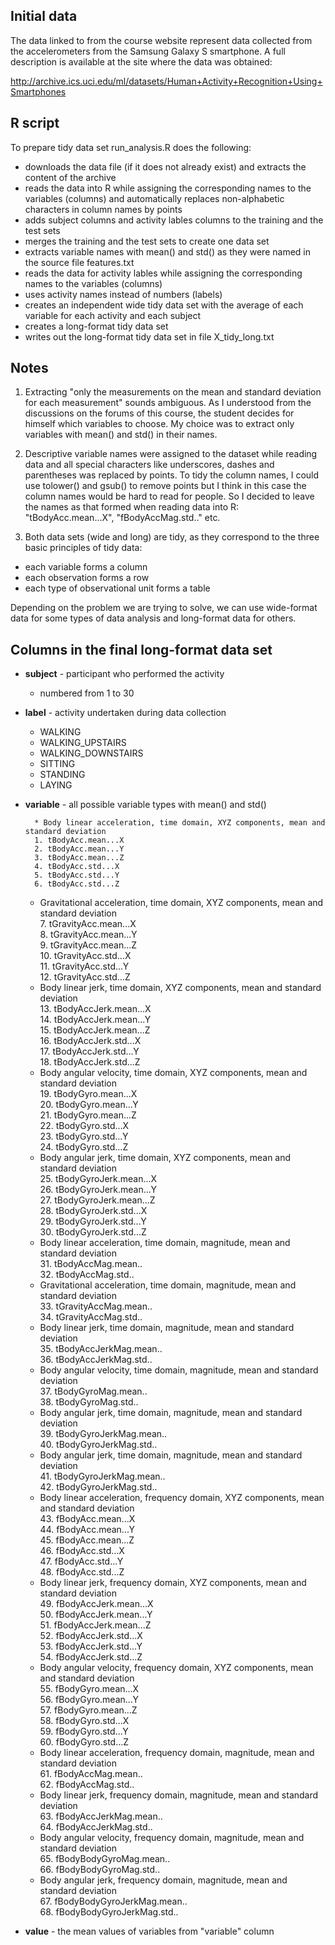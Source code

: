 
## Initial data

The data linked to from the course website represent data collected from the accelerometers from the Samsung Galaxy S smartphone. A full description is available at the site where the data was obtained:

<http://archive.ics.uci.edu/ml/datasets/Human+Activity+Recognition+Using+Smartphones> 

## R script

To prepare tidy data set run_analysis.R does the following:  

- downloads the data file (if it does not already exist) and extracts the content of the archive  
- reads the data into R while assigning the corresponding names to the variables (columns) and automatically replaces non-alphabetic characters in column names by points  
- adds subject columns and activity lables columns to the training and the test sets  
- merges the training and the test sets to create one data set  
- extracts variable names with mean() and std() as they were named in the source file features.txt  
- reads the data for activity lables while assigning the corresponding names to the variables (columns)  
- uses activity names instead of numbers (labels)  
- creates an independent wide tidy data set with the average of each variable for each activity and each subject  
- creates a long-format tidy data set  
- writes out the long-format tidy data set in file X_tidy_long.txt  

## Notes

1. Extracting "only the measurements on the mean and standard deviation for each measurement" sounds ambiguous. As I understood from the discussions on the forums of this course, the student decides for himself which variables to choose. My choice was to extract only variables with mean() and std() in their names.   

2. Descriptive variable names were assigned to the dataset while reading data and all special characters like underscores, dashes and parentheses was replaced by points. To tidy the column names, I could use tolower() and gsub() to remove points but I think in this case the column names would be hard to read for people. So I decided to leave the names as that formed when reading data into R: "tBodyAcc.mean...X", "fBodyAccMag.std.." etc.  

3. Both data sets (wide and long) are tidy, as they correspond to the three basic principles of tidy data:  
  - each variable forms a column  
  - each observation forms a row  
  - each type of observational unit forms a table  

Depending on the problem we are trying to solve, we can use wide-format data for some types of data analysis and long-format data for others.

## Columns in the final long-format data set 

- **subject** - participant who performed the activity  
	* numbered from 1 to 30  

- **label** - activity undertaken during data collection  
	* WALKING  
	* WALKING_UPSTAIRS  
	* WALKING_DOWNSTAIRS  
	* SITTING  
	* STANDING  
	* LAYING  

- **variable** - all possible variable types with mean() and std()  

        * Body linear acceleration, time domain, XYZ components, mean and standard deviation  
		1. tBodyAcc.mean...X  
		2. tBodyAcc.mean...Y  
		3. tBodyAcc.mean...Z  
		4. tBodyAcc.std...X  
		5. tBodyAcc.std...Y  
		6. tBodyAcc.std...Z  

	* Gravitational acceleration, time domain, XYZ components, mean and standard deviation  
		7. tGravityAcc.mean...X  
		8. tGravityAcc.mean...Y  
		9. tGravityAcc.mean...Z  
		10. tGravityAcc.std...X  
		11. tGravityAcc.std...Y  
		12. tGravityAcc.std...Z  
	* Body linear jerk, time domain, XYZ components, mean and standard deviation  
		13. tBodyAccJerk.mean...X  
		14. tBodyAccJerk.mean...Y  
		15. tBodyAccJerk.mean...Z  
		16. tBodyAccJerk.std...X  
		17. tBodyAccJerk.std...Y  
		18. tBodyAccJerk.std...Z  
	* Body angular velocity, time domain, XYZ components, mean and standard deviation  
		19. tBodyGyro.mean...X  
		20. tBodyGyro.mean...Y  
		21. tBodyGyro.mean...Z  
		22. tBodyGyro.std...X  
		23. tBodyGyro.std...Y  
		24. tBodyGyro.std...Z  
	* Body angular jerk, time domain, XYZ components, mean and standard deviation  
		25. tBodyGyroJerk.mean...X  
		26. tBodyGyroJerk.mean...Y  
		27. tBodyGyroJerk.mean...Z  
		28. tBodyGyroJerk.std...X  
		29. tBodyGyroJerk.std...Y  
		30. tBodyGyroJerk.std...Z  
	* Body linear acceleration, time domain, magnitude, mean and standard deviation  
		31. tBodyAccMag.mean..  
		32. tBodyAccMag.std..  
	* Gravitational acceleration, time domain, magnitude, mean and standard deviation  
		33. tGravityAccMag.mean..  
		34. tGravityAccMag.std..  
	* Body linear jerk, time domain, magnitude, mean and standard deviation  
		35. tBodyAccJerkMag.mean..  
		36. tBodyAccJerkMag.std..  
	* Body angular velocity, time domain, magnitude, mean and standard deviation  
		37. tBodyGyroMag.mean..  
		38. tBodyGyroMag.std..  
	* Body angular jerk, time domain, magnitude, mean and standard deviation  
		39. tBodyGyroJerkMag.mean..  
		40. tBodyGyroJerkMag.std..  
	* Body angular jerk, time domain, magnitude, mean and standard deviation  
		41. tBodyGyroJerkMag.mean..  
		42. tBodyGyroJerkMag.std..  
	* Body linear acceleration, frequency domain, XYZ components, mean and standard deviation  
		43. fBodyAcc.mean...X  
		44. fBodyAcc.mean...Y  
		45. fBodyAcc.mean...Z  
		46. fBodyAcc.std...X  
		47. fBodyAcc.std...Y  
		48. fBodyAcc.std...Z  
	* Body linear jerk, frequency domain, XYZ components, mean and standard deviation  
		49. fBodyAccJerk.mean...X  
		50. fBodyAccJerk.mean...Y  
		51. fBodyAccJerk.mean...Z  
		52. fBodyAccJerk.std...X  
		53. fBodyAccJerk.std...Y  
		54. fBodyAccJerk.std...Z  
	* Body angular velocity, frequency domain, XYZ components, mean and standard deviation  
		55. fBodyGyro.mean...X  
		56. fBodyGyro.mean...Y  
		57. fBodyGyro.mean...Z  
		58. fBodyGyro.std...X  
		59. fBodyGyro.std...Y  
		60. fBodyGyro.std...Z  
	* Body linear acceleration, frequency domain, magnitude, mean and standard deviation  
		61. fBodyAccMag.mean..  
		62. fBodyAccMag.std..  
	* Body linear jerk, frequency domain, magnitude, mean and standard deviation  
		63. fBodyAccJerkMag.mean..  
		64. fBodyAccJerkMag.std..  
	* Body angular velocity, frequency domain, magnitude, mean and standard deviation  
		65. fBodyBodyGyroMag.mean..  
		66. fBodyBodyGyroMag.std..  
	* Body angular jerk, frequency domain, magnitude, mean and standard deviation  
		67. fBodyBodyGyroJerkMag.mean..  
		68. fBodyBodyGyroJerkMag.std..  

- **value** - the mean values of variables from "variable" column  
